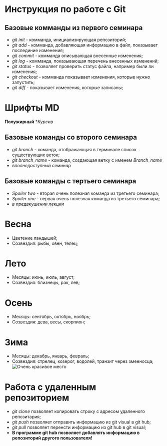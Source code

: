 # Инструкция по работе с Git

## Базовые комманды из первого семинара

* *git init* - комманда, инициализирующая репозиторий;
* *git add* - комманда, добавляющая информацию в файл, показывает послединие изменения;
* *git commit* - комманда описывающая внесенные изменения;
* *git log* - комманда, показывающая перечень внесенных изменений;
* *git status* - позволяет проверить статус файла, например были ли изменения;
* *git checkout* - комманда показывает изменения, которые нужно запустить;
* *git diff* - показывает изменения, которые записаны;

# Шрифты MD
**Полужирный**
**Курсив*

## Базовые команды со второго семинара
* *git branch* - команда, отображающая в терминале список существующих веток;
* *git branch_name* - команда, создающая ветку с именем *Branch_name*
* *вполнедоступный семинар*
## Базовые команды с тертьего семинара
* *Spoiler two* - вторая очень полезная команда из третьего семинара;
* *Spoiler one* - первая очень полезная команда из третьего семинара;
* *в предвкушении лекции*
# Весна
* Цветение ландышей;
* Созвездия: рыбы, овен, телец;
# Лето
* Месяцы: июнь, июль, август;
* Созвездия: близнецы, рак, лев;
# Осень
* Месяцы: сентябрь, октябрь, ноябрь;
* Созвездия: дева, весы, скорпион;
# Зима
* Месяцы: декабрь, январь, февраль;
* Созвездия: стрелец, козерог, водолей, транзит через змееносца;
![Очень красивое место](%D0%91%D1%83%D0%B4%D0%B4%D0%B0.JPG)
# Работа с удаленным репозиторием
* *git clone* позволяет копировать строку с адресом удаленного репозитария;
* *git push* позволяет отправить информацию из git visual в git hub;
* *git pull* позволяет перенсти информацию из git hub в git visual;
* **В программе git hub позволяет добавлять информацию в репозиторий другого пользователя!**